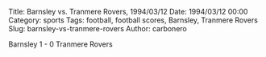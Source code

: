Title: Barnsley vs. Tranmere Rovers, 1994/03/12
Date: 1994/03/12 00:00
Category: sports
Tags: football, football scores, Barnsley, Tranmere Rovers
Slug: barnsley-vs-tranmere-rovers
Author: carbonero


Barnsley 1 - 0 Tranmere Rovers
